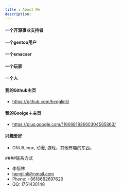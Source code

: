 ```yaml
---
title : About Me
description:
---
```


#### 一个开源事业支持者

#### 一个gentoo用户

#### 一个emacser

#### 一个玩家

#### 一个人

#### 我的Github主页
- https://github.com/henglinli/

#### 我的Goolge＋主页
- https://plus.google.com/116068182660304565863/

#### 兴趣爱好
- GNU/Linux, 动漫, 游戏，其他有趣的东西。

####联系方式
- 李恒林 
- henglinli@gmail.com 
- Phone: +8618682697629
- QQ: 1751430148
